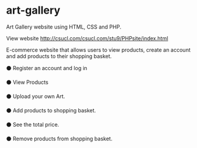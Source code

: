 # art-gallery
 Art Gallery website using HTML, CSS and PHP.


View website
http://csucl.com/csucl.com/stu9/PHPsite/index.html



E-commerce website that allows users to view products, create an account and add products to their shopping basket.




⚫ Register an account and log in

⚫ View Products

⚫ Upload your own Art.

⚫ Add products to shopping basket.

⚫ See the total price.

⚫ Remove products from shopping basket.

